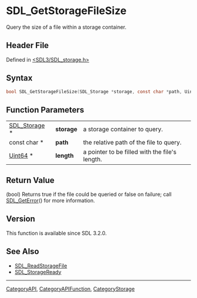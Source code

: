 # SDL_GetStorageFileSize

Query the size of a file within a storage container.

## Header File

Defined in [<SDL3/SDL_storage.h>](https://github.com/libsdl-org/SDL/blob/main/include/SDL3/SDL_storage.h)

## Syntax

```c
bool SDL_GetStorageFileSize(SDL_Storage *storage, const char *path, Uint64 *length);
```

## Function Parameters

|                              |             |                                                |
| ---------------------------- | ----------- | ---------------------------------------------- |
| [SDL_Storage](SDL_Storage) * | **storage** | a storage container to query.                  |
| const char *                 | **path**    | the relative path of the file to query.        |
| [Uint64](Uint64) *           | **length**  | a pointer to be filled with the file's length. |

## Return Value

(bool) Returns true if the file could be queried or false on failure; call
[SDL_GetError](SDL_GetError)() for more information.

## Version

This function is available since SDL 3.2.0.

## See Also

- [SDL_ReadStorageFile](SDL_ReadStorageFile)
- [SDL_StorageReady](SDL_StorageReady)






----
[CategoryAPI](CategoryAPI), [CategoryAPIFunction](CategoryAPIFunction), [CategoryStorage](CategoryStorage)

